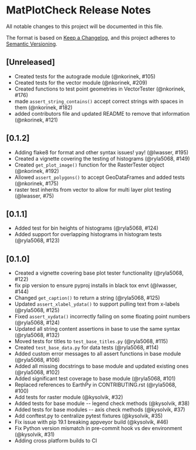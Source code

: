# MatPlotCheck Release Notes

All notable changes to this project will be documented in this file.

The format is based on [Keep a Changelog](https://keepachangelog.com/en/1.0.0/),
and this project adheres to [Semantic Versioning](https://semver.org/spec/v2.0.0.html).

## [Unreleased]
* Created tests for the autograde module (@nkorinek, #105)
* Created tests for the vector module (@nkorinek, #209)
* Created functions to test point geometries in VectorTester (@nkorinek, #176)
* made `assert_string_contains()` accept correct strings with spaces in them (@nkorinek, #182)
* added contributors file and updated README to remove that information (@nkorinek, #121)

## [0.1.2]
* Adding flake8 for format and other syntax issues! yay! (@lwasser, #195)
* Created a vignette covering the testing of histograms (@ryla5068, #149)
* Created `get_plot_image()` function for the RasterTester object (@nkorinek, #192)
* Allowed `assert_polygons()` to accept GeoDataFrames and added tests (@nkorinek, #175)
* raster test inherits from vector to allow for multi layer plot testing (@lwasser, #75)

## [0.1.1]
* Added test for bin heights of histograms (@ryla5068, #124)
* Added support for overlapping histograms in histogram tests (@ryla5068, #123)

## [0.1.0]
* Created a vignette covering base plot tester functionality (@ryla5068, #122)
* fix pip version to ensure pyproj installs in black tox envt (@lwasser, #144)
* Changed `get_caption()` to return a string (@ryla5068, #125)
* Updated `assert_xlabel_ydata()` to support pulling text from x-labels (@ryla5068, #125)
* Fixed `assert_xydata()` incorrectly failing on some floating point numbers (@ryla5068, #124)
* Updated all string content assertions in base to use the same syntax (@ryla5068, #132)
* Moved tests for titles to `test_base_titles.py` (@ryla5068, #115)
* Created `test_base_data.py` for data tests (@ryla5068, #114)
* Added custom error messages to all assert functions in base module (@ryla5068, #106)
* Added all missing docstrings to base module and updated existing ones (@ryla5068, #102)
* Added significant test coverage to base module (@ryla5068, #101)
* Replaced references to EarthPy in CONTRIBUTING.rst (@ryla5068, #100)
* Add tests for raster module (@kysolvik, #32)
* Added tests for base module -- legend check methods (@kysolvik, #38)
* Added tests for base modules -- axis check methods (@kysolvik, #37)
* Add conftest.py to centralize pytest fixtures (@kysolvik, #35)
* Fix issue with pip 19.1 breaking appveyor build (@kysolvik, #46)
* Fix Python version mismatch in pre-commit hook vs dev environment (@kysolvik, #31)
* Adding cross platform builds to CI

